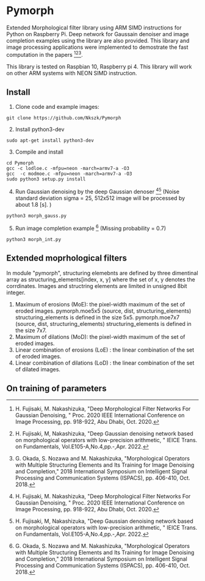 # Pymorph
Extended Morphological filter library using ARM SIMD instructions for Python on Raspberry Pi.
Deep network for Gaussain denoiser and image completion examples using the library are also provided.
This library and image processing applications were implemented to demostrate the fast computation in the papers [^1][^2][^3].

This library is tested on Raspbian 10, Raspberry pi 4. This library will work on other ARM systems with NEON SIMD instruction.

## Install
1. Clone code and example images:
```
git clone https://github.com/Nkszk/Pymorph
```
2. Install python3-dev
```
sudo apt-get install python3-dev
```
3. Compile and install
```
cd Pymorph
gcc -c lodloe.c -mfpu=neon -march=armv7-a -O3
gcc  -c modmoe.c -mfpu=neon -march=armv7-a -O3
sudo python3 setup.py install
```
4. Run Gaussian denoising by the deep Gaussian denoser [^1][^2]  (Noise standard deviation sigma = 25, 512x512 image will be processed by about  1.8 [s]. )
```
python3 morph_gauss.py
```
5. Run image completion example [^3] (Missing probability = 0.7)
```
python3 morph_int.py
```

## Extended moprhological filters
In module "pymorph", structuring elemebnts are defined by three dimentinal array as
structuring_elements[index, x, y]
where the set of x, y denotes the corrdinates. Images and structring elements are limited in unsigned 8bit integer. 

1. Maximum of erosions (MoE): the pixel-width maximum of the set of eroded images.
pymorph.moe5x5 (source, dist, structuring_elements) 
structuring_elements is defined in the size 5x5.
pymorph.moe7x7 (source, dist, structuring_elements)
structuring_elements is defined in the size 7x7.
2. Maximum of dilations (MoD): the pixel-width maximum of the set of eroded images.
3. Linear combination of erosions (LoE) : the linear combination of the set of eroded images.
4. Linear combination of dilations (LoD) : the linear combination of the set of dilated images.



## On training of parameters


[^1]: H. Fujisaki, M. Nakashizuka, "Deep Morphological Filter Networks For Gaussian Denoising, " Proc. 2020 IEEE International Conference on Image Processing, pp. 918-922, Abu Dhabi, Oct. 2020.
[^2]: H. Fujisaki, M, Nakashizuka, "Deep Gaussian denoising network based on morphological operators with low-precision arithmetic, " IEICE Trans. on Fundamentals, Vol.E105-A,No.4,pp.-,Apr. 2022.
[^3]: G. Okada, S. Nozawa and M. Nakashizuka, "Morphological Operators with Multiple Structuring Elements and Its Training for Image Denoising and Completion," 2018 International Symposium on Intelligent Signal Processing and Communication Systems (ISPACS), pp. 406-410, Oct. 2018.
